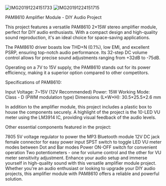 ![IMG20191224151733](https://github.com/EpicInsaan/PAM8610_Amplifier/assets/87660943/b21f7f42-6eaa-4e00-bb7f-479cd622b00a)
![IMG20191224151715](https://github.com/EpicInsaan/PAM8610_Amplifier/assets/87660943/567b9393-88cc-489c-b970-f1ea9d4a32b6)


PAM8610 Amplifier Module - DIY Audio Project

This project features a versatile PAM8610 2×15W stereo amplifier module, perfect for DIY audio enthusiasts. With a compact design and high-quality sound reproduction, it's an ideal choice for space-saving applications.

The PAM8610 driver boasts low THD+N (0.1%), low EMI, and excellent PSRP, ensuring top-notch audio performance. Its 32-step DC volume control allows for precise sound adjustments ranging from +32dB to -75dB.

Operating on a 7V to 15V supply, the PAM8610 stands out for its power efficiency, making it a superior option compared to other competitors.

Specifications of PAM8610:

Input Voltage: 7~15V (12V Recommended)
Power: 15W
Working Mode: Class - D (PWM modulation type)
Dimensions (L×W×H): 30.5×25.5×2.6 mm

In addition to the amplifier module, this project includes a plastic box to house the components securely. A highlight of the project is the 10-LED VU meter using the LM3914 IC, providing visual feedback of the audio levels.

Other essential components featured in the project:

7805 5V voltage regulator to power the MP3 Bluetooth module
12V DC jack female connector for easy power input
SPST switch to toggle LED VU meter modes between Dot and Bar modes
Power ON-OFF switch for convenient operation
Two potentiometers - one for volume control and the other for VU meter sensitivity adjustment.
Enhance your audio setup and immerse yourself in high-quality sound with this versatile amplifier module project. Whether you're an audio enthusiast or looking to upgrade your DIY audio projects, this amplifier module with PAM8610 offers a reliable and powerful solution.
